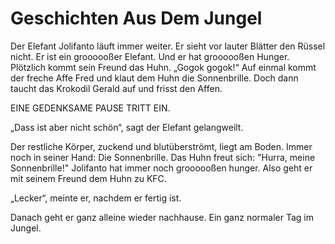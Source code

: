 # Geschichten Aus Dem Jungel

Der Elefant Jolifanto läuft immer weiter. Er sieht vor lauter Blätter den Rüssel nicht. Er ist ein groooooßer Elefant. Und er hat groooooßen Hunger. Plötzlich kommt sein Freund das Huhn. „Gogok gogok!“ Auf einmal kommt der freche Affe Fred und klaut dem Huhn die Sonnenbrille. Doch dann taucht das Krokodil Gerald auf und frisst den Affen.

EINE GEDENKSAME PAUSE TRITT EIN.

„Dass ist aber nicht schön“, sagt der Elefant gelangweilt.

Der restliche Körper, zuckend und blutüberströmt, liegt am Boden. Immer noch in seiner Hand: Die Sonnenbrille. Das Huhn freut sich: "Hurra, meine Sonnenbrille!" Jolifanto hat immer noch groooooßen hunger. Also geht er mit seinem Freund dem Huhn zu KFC.

„Lecker“, meinte er, nachdem er fertig ist.

Danach geht er ganz alleine wieder nachhause.
Ein ganz normaler Tag im Jungel.
